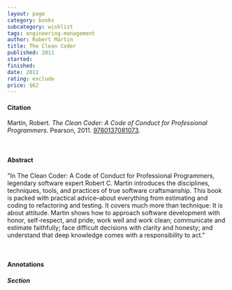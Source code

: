 ```yaml
---
layout: page
category: books
subcategory: wishlist
tags: engineering-management
author: Robert Martin
title: The Clean Coder
published: 2011
started:
finished:
date: 2011
rating: exclude
price: $62
---
```


#### Citation

Martin, Robert. *The Clean Coder: A Code of Conduct for Professional Programmers.* Pearson, 2011. [‎9780137081073](https://www.amazon.ca/dp/0137081073).

<br>

#### Abstract

"In The Clean Coder: A Code of Conduct for Professional Programmers, legendary software expert Robert C. Martin introduces the disciplines, techniques, tools, and practices of true software craftsmanship. This book is packed with practical advice–about everything from estimating and coding to refactoring and testing. It covers much more than technique: It is about attitude. Martin shows how to approach software development with honor, self-respect, and pride; work well and work clean; communicate and estimate faithfully; face difficult decisions with clarity and honesty; and understand that deep knowledge comes with a responsibility to act."

<br>

#### Annotations

##### Section
